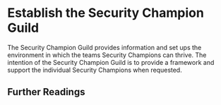 # Establish the Security Champion Guild
The Security Champion Guild provides information and set ups the environment in which the teams Security Champions can thrive. The intention of the Security Champion Guild is to provide a framework and support the individual Security Champions when requested.

## Further Readings
